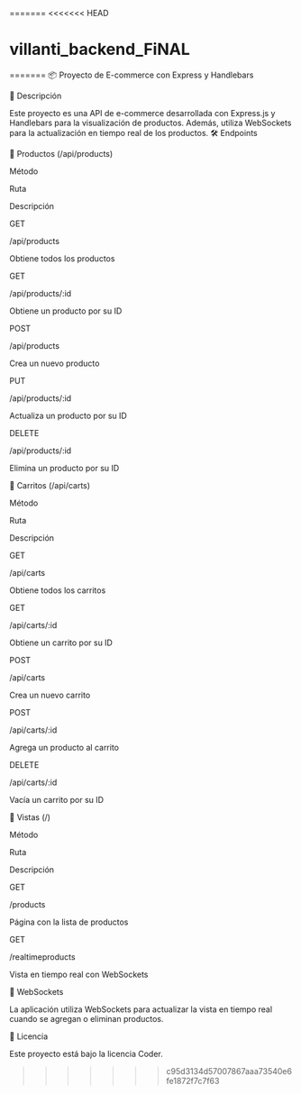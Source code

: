 
=======
<<<<<<< HEAD
# villanti_backend_FiNAL
=======
📦 Proyecto de E-commerce con Express y Handlebars

🚀 Descripción

Este proyecto es una API de e-commerce desarrollada con Express.js y Handlebars para la visualización de productos. Además, utiliza WebSockets para la actualización en tiempo real de los productos.
🛠️ Endpoints

📌 Productos (/api/products)

Método

Ruta

Descripción

GET

/api/products

Obtiene todos los productos

GET

/api/products/:id

Obtiene un producto por su ID

POST

/api/products

Crea un nuevo producto

PUT

/api/products/:id

Actualiza un producto por su ID

DELETE

/api/products/:id

Elimina un producto por su ID

📌 Carritos (/api/carts)

Método

Ruta

Descripción

GET

/api/carts

Obtiene todos los carritos

GET

/api/carts/:id

Obtiene un carrito por su ID

POST

/api/carts

Crea un nuevo carrito

POST

/api/carts/:id

Agrega un producto al carrito

DELETE

/api/carts/:id

Vacía un carrito por su ID

📌 Vistas (/)

Método

Ruta

Descripción

GET

/products

Página con la lista de productos

GET

/realtimeproducts

Vista en tiempo real con WebSockets

🔌 WebSockets

La aplicación utiliza WebSockets para actualizar la vista en tiempo real cuando se agregan o eliminan productos.

📜 Licencia

Este proyecto está bajo la licencia Coder.

>>>>>>> c95d3134d57007867aaa73540e6fe1872f7c7f63
